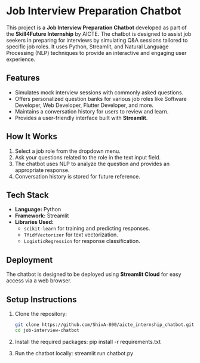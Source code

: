 # Job Interview Preparation Chatbot  

This project is a **Job Interview Preparation Chatbot** developed as part of the **Skill4Future Internship** by AICTE. The chatbot is designed to assist job seekers in preparing for interviews by simulating Q&A sessions tailored to specific job roles. It uses Python, Streamlit, and Natural Language Processing (NLP) techniques to provide an interactive and engaging user experience.  

## Features  
- Simulates mock interview sessions with commonly asked questions.  
- Offers personalized question banks for various job roles like Software Developer, Web Developer, Flutter Developer, and more.  
- Maintains a conversation history for users to review and learn.  
- Provides a user-friendly interface built with **Streamlit**.  

## How It Works  
1. Select a job role from the dropdown menu.  
2. Ask your questions related to the role in the text input field.  
3. The chatbot uses NLP to analyze the question and provides an appropriate response.  
4. Conversation history is stored for future reference.  

## Tech Stack  
- **Language:** Python  
- **Framework:** Streamlit  
- **Libraries Used:**  
  - `scikit-learn` for training and predicting responses.  
  - `TfidfVectorizer` for text vectorization.  
  - `LogisticRegression` for response classification.  

## Deployment  
The chatbot is designed to be deployed using **Streamlit Cloud** for easy access via a web browser.  

## Setup Instructions  
1. Clone the repository:  
   ```bash
   git clone https://github.com/ShivA-800/aicte_internship_chatbot.git
   cd job-interview-chatbot

2. Install the required packages:
   pip install -r requirements.txt

3. Run the chatbot locally:
   streamlit run chatbot.py

